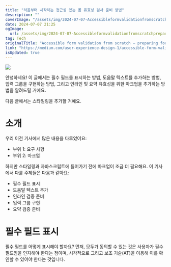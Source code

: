 ```yaml
---
title: "처음부터 시작하는 접근성 있는 폼 유효성 검사 준비 방법"
description: ""
coverImage: "/assets/img/2024-07-07-Accessibleformvalidationfromscratchpreparingforvalidation_0.png"
date: 2024-07-07 21:25
ogImage: 
  url: /assets/img/2024-07-07-Accessibleformvalidationfromscratchpreparingforvalidation_0.png
tag: Tech
originalTitle: "Accessible form validation from scratch — preparing for validation"
link: "https://medium.com/user-experience-design-1/accessible-form-validation-from-scratch-preparing-for-validation-6fc9e5b98d68"
isUpdated: true
---
```




<img src="/assets/img/2024-07-07-Accessibleformvalidationfromscratchpreparingforvalidation_0.png" />

안녕하세요! 이 글에서는 필수 필드를 표시하는 방법, 도움말 텍스트를 추가하는 방법, 입력 그룹을 구현하는 방법, 그리고 인라인 및 요약 유효성을 위한 마크업을 추가하는 방법을 알려드릴 거에요.

다음 글에서는 스타일링을 추가할 거예요.

# 소개

<div class="content-ad"></div>

우리 이전 기사에서 많은 내용을 다루었어요:

- 부위 1: 요구 사항
- 부위 2: 마크업

하지만 스타일링과 자바스크립트에 들어가기 전에 마크업이 조금 더 필요해요. 이 기사에서 다룰 주제들은 다음과 같아요:

- 필수 필드 표시
- 도움말 텍스트 추가
- 인라인 검증 준비
- 입력 그룹 구현
- 요약 검증 준비

<div class="content-ad"></div>

# 필수 필드 표시

필수 필드를 어떻게 표시해야 할까요? 먼저, 모두가 동의할 수 있는 것은 사용자가 필수 필드임을 인지해야 한다는 점이며, 시각적으로 그리고 보조 기술(AT)을 이용해 이를 확인할 수 있어야 한다는 것입니다.
